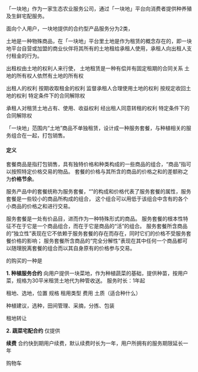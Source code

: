 「一块地」作为一家生态农业服务公司，通过「一块地」平台向消费者提供种养殖及生鲜宅配服务。



面向个人用户，一块地提供的合约型产品服务分为2类，

土地是一种物殊商品，在「一块地」平台里土地是作为租赁的概念存在的，即一块地平台自营或加盟的商业伙伴将其所有的土地租给承租人使用，承租人向出租人支付租金的行为。

出租权由土地的权利人来行使，
土地租赁是一种有偿并有固定租期的合同关系
土地的所有权人依然有土地的所有权

出租人的权利
按期收取租金的权利
监督承租人合理使用土地的权利
按规定收回土地的权利
特定条件下的合同解除权

承租人对租赁土地占有、使用、收益权利
经出租人同意转租的权利
特定条件下的合同解除权

「一块地」范围内“土地”商品不单独租赁，设计成一种服务套餐，与种植相关的服务组合在一起，打包销售。


#### 定义


套餐商品是指打包销售，具有独特价格和种类构成的一些商品的组合，“商品”指可以按照特定价格交易的物品。
套餐的价格与其所含的商品的价格之和的差额称之为**价格节余**。

服务产品中的套餐统称为服务套餐，“”的构成和价格代表了服务套餐的属性，服务套餐是一些较小的商品所构成的组合，
这个组合可以用低于该组合中含有的各个小商品的价格之和进行交易。






服务套餐是一处有价品目，进而作为一种特殊形式的商品。
服务套餐的根本性特征不在于它是一个商品组合，而在于它是商品的“活”的组合。
服务套餐所含商品的“独立性”表现在它不依赖于服务套餐的存在而存在，同时它们的价格不受服务套餐价格的影响；
服务套餐所含商品的“完全分解性”表现在其中任何一个商品都可以随理脱离套餐的组合而以其自身原有的价格参与交易。




的购买的一种是

**1. 种植服务合约**
   向用户提供一块菜地，作为种植蔬菜的基础，提供种苗，按用户菜，规格为30平米租赁土地代为种管收送。
   服务时长：1年起
   
   租地、选地，位置 规格 租用类型 费用 土质（适合种什么）
   
   种植建议，选种，田间管理、采摘，分拣、包装
   
   租地转让
   
**2. 蔬菜宅配合约**
   仅提供
   
   **续费**
   合约快到期用户续费，默认续费时长为一年，用户所拥有的服务期限延长一年
   
   购物车
   

